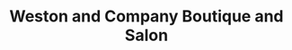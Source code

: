 ---
title: "Weston and Company Boutique and Salon"
url: /broken-bow/weston-and-company-boutique-and-salon/
shop: Kleidung
---